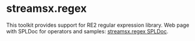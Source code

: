 streamsx.regex
==============
This toolkit provides support for RE2 regular expression library. 
Web page with SPLDoc for operators and samples: [streamsx.regex SPLDoc](http://ibmstreams.github.io/streamsx.regex).

